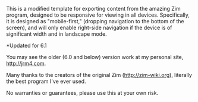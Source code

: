 This is a modified template for exporting content from the amazing Zim program, designed to be responsive for viewing in all devices. Specifically, it is designed as "mobile-first," (dropping navigation to the bottom of the screen), and will only enable right-side navigation if the device is of significant width and in landscape mode.

*Updated for 6.1

You may see the older (6.0 and below) version work at my personal site, http://jrm4.com.

Many thanks to the creators of the original Zim (http://zim-wiki.org), literally the best program I've ever used.

No warranties or guarantees, please use this at your own risk.

